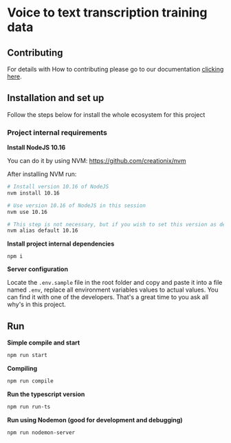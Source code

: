 # Voice to text transcription training data

## Contributing

For details with How to contributing please go to our documentation [clicking here](https://github.com/gringo-porrada/gringo-backend/blob/staging/CONTRIBUTING.md).

## Installation and set up

Follow the steps below for install the whole ecosystem for this project

### Project internal requirements

**Install NodeJS 10.16**

You can do it by using NVM: https://github.com/creationix/nvm

After installing NVM run:

```sh
# Install version 10.16 of NodeJS
nvm install 10.16

# Use version 10.16 of NodeJS in this session
nvm use 10.16

# This step is not necessary, but if you wish to set this version as default, simply run it:
nvm alias default 10.16
```

**Install project internal dependencies**

```
npm i
```

**Server configuration**

Locate the `.env.sample` file in the root folder and copy and paste it into a file named `.env`, replace all environment variables values to actual values. You can find it with one of the developers. That's a great time to you ask all why's in this project.

## Run

**Simple compile and start**

```sh
npm run start
```

**Compiling**

```sh
npm run compile
```

**Run the typescript version**

```sh
npm run run-ts
```

**Run using Nodemon (good for development and debugging)**

```sh
npm run nodemon-server
```

